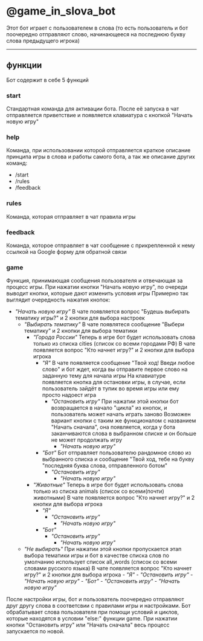 # @game_in_slova_bot
Этот бот играет с пользователем в слова (то есть пользователь и бот поочередно отправляют слово, начинающееся на последнюю букву слова предыдущего игрока)
____
## функции
Бот содержит в себе 5 функций
### start
Стандартная команда для активации бота. После её запуска в чат отправляется приветствие и появляется клавиатура с кнопкой "Начать новую игру"
### help
Команда, при использовании которой отправляется краткое описание принципа игры в слова и работы самого бота, а так же описание других команд:
- /start
- /rules
- /feedback
### rules
Команда, которая отправляет в чат правила игры
### feedback
Команда, которое отправляет в чат сообщение с прикрепленной к нему ссылкой на Google форму для обратной связи
### game
Функция, принимающая сообщения пользователя и отвечающая за процесс игры. При нажатии кнопки "Начать новую игру", по очереди выводит кнопки, которые дают изменить условия игры
Примерно так выглядит очередность нажатия кнопок:
- *"Начать новую игру"*
    В чате появляется вопрос "Будешь выбирать тематику игры?" и 2 кнопки для выбора настроек
    - *"Выбирать тематику"*
    В чате появлятеся сообщение "Выбери тематику" и 2 кнопки для выбора тематики
        - *"Города России"*
        Теперь в игре бот будет использовать слова только из списка cities (список со всеми городами РФ)
        В чате появляется вопрос "Кто начнет игру?" и 2 кнопки для выбора игрока
            - *"Я"*
            В чате появляется сообщение "Твой ход! Введи любое слово" и бот ждет, когда вы отправите первое слово на заданную тему для начала игры
            На клавиатуре появляется кнопка для остановки игры, в случае, если пользователь зайдёт в тупик во время игры или ему просто надоест игра
                - *"Остановить игру"*
                    При нажатии этой кнопки бот возвращается в начало "цикла" из кнопок, и пользователь может начать играть заново
                    Возможен вариант кнопки с таким же функционалом с названием "Начать сначала", она появляется, когда у бота заканчиваются слова в выбранном списке и он больше не может продолжать игру
                    - *"Начать новую игру"* 
            - *"Бот"*
            Бот отправляет пользователю рандомное слово из выбранного списка и сообщение "Твой ход, тебе на букву "последняя буква слова, отправленного ботом"
                - *"Остановить игру"*
                    - *"Начать новую игру"*    
        - *"Животные"*
        Теперь в игре бот будет использовать слова только из списка animals (список со всеми(почти) животными)
        В чате появляется вопрос "Кто начнет игру?" и 2 кнопки для выбора игрока
            - *"Я"*
                - *"Остановить игру"*
                    - *"Начать новую игру"* 
            - *"Бот"*
                - *"Остановить игру"*
                    - *"Начать новую игру"*  
    - *"Не выбирать"* 
    При нажатии этой кнопки пропускается этап выбора тематики игры и бот в качестве списка слов по умолчанию использует список all_words (список со всеми словами русского языка)
    В чате появляется вопрос "Кто начнет игру?" и 2 кнопки для выбора игрока
            - *"Я"*
                - *"Остановить игру"*
                    - *"Начать новую игру"* 
            - *"Бот"*
                - *"Остановить игру"*
                    - *"Начать новую игру"* 

После настройки игры, бот и пользователь поочередно отправляют друг другу слова в соответсвии с правилами игры и настройками. Бот обрабатывает слова пользователя при помощи условий и циклов, которые находятся в условии "else:" функции game. При нажатии кнопки "Остановить игру" или "Начать сначала" весь процесс запускается по новой. 
